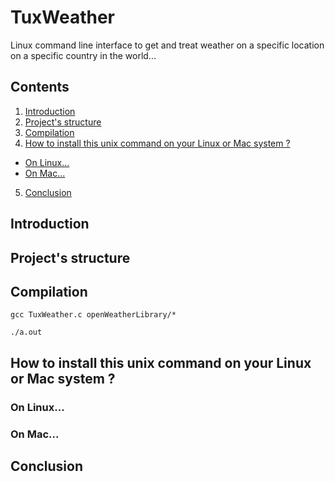 # TuxWeather

Linux command line interface to get and treat weather on a specific location on a specific country in the world...

## Contents

1. [Introduction](#introduction)
2. [Project's structure](#project_s_structure)
3. [Compilation](#compilation)
4. [How to install this unix command on your Linux or Mac system ?](#how_to_install_this_unix_command_on_your_linux_or_mac_system)
  * [On Linux...](#on_linux)
  * [On Mac...](#on_mac) 
5. [Conclusion](#conclusion)

<a name="introduction"></a>
## Introduction

<a name="project_s_structure"></a>
## Project's structure

<a name="compilation"></a>
## Compilation

```gcc TuxWeather.c openWeatherLibrary/*```

```./a.out```

<a name="how_to_install_this_unix_command_on_your_linux_or_mac_system"></a>
## How to install this unix command on your Linux or Mac system ?

<a name="on_linux"></a>
### On Linux...

<a name="on_mac"></a>
### On Mac...

<a name="conclusion"></a>
## Conclusion
